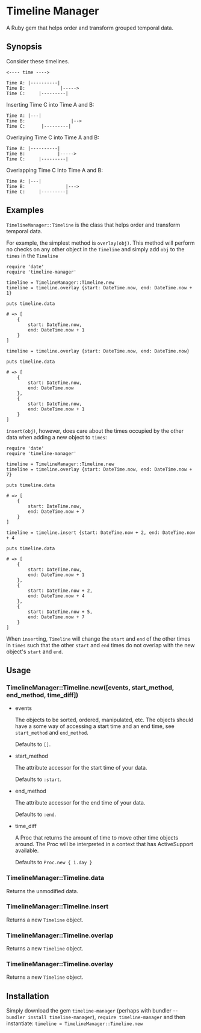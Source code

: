 # Timeline Manager

A Ruby gem that helps order and transform grouped temporal data.

## Synopsis

Consider these timelines.

```
<---- time ---->

Time A: |----------|
Time B:             |----->
Time C:     |---------|
```

Inserting Time C into Time A and B:

```
Time A: |---|
Time B:                 |-->
Time C:      |---------|
```

Overlaying Time C into Time A and B:
```
Time A: |----------|
Time B:            |----->
Time C:     |---------|
```

Overlapping Time C Into Time A and B:
```
Time A: |---|
Time B:               |--->
Time C:     |---------|
```

## Examples

`TimelineManager::Timeline` is the class that helps order and transform temporal data.

For example, the simplest method is `overlay(obj)`. This method will perform no checks on any other object in the `Timeline` and simply add `obj` to the `times` in the `Timeline`

```
require 'date'
require 'timeline-manager'

timeline = TimelineManager::Timeline.new
timeline = timeline.overlay {start: DateTime.now, end: DateTime.now + 1}

puts timeline.data

# => [
	{
		start: DateTime.now,
		end: DateTime.now + 1
	}
]

timeline = timeline.overlay {start: DateTime.now, end: DateTime.now}

puts timeline.data

# => [
	{
		start: DateTime.now,
		end: DateTime.now
	},
	{
		start: DateTime.now,
		end: DateTime.now + 1
	}
]
```

`insert(obj)`, however, does care about the times occupied by the other data when adding a new object to `times`:

```
require 'date'
require 'timeline-manager'

timeline = TimelineManager::Timeline.new
timeline = timeline.overlay {start: DateTime.now, end: DateTime.now + 7}

puts timeline.data

# => [
	{
		start: DateTime.now,
		end: DateTime.now + 7
	}
]

timeline = timeline.insert {start: DateTime.now + 2, end: DateTime.now + 4

puts timeline.data

# => [
	{
		start: DateTime.now,
		end: DateTime.now + 1
	},
	{
		start: DateTime.now + 2,
		end: DateTime.now + 4
	},
	{
		start: DateTime.now + 5,
		end: DateTime.now + 7
	}
]
```

When `insert`ing, `Timeline` will change the `start` and `end` of the other times in `times` such that the other `start` and `end` times do not overlap with the new object's `start` and `end`.

## Usage

### TimelineManager::Timeline.new([events, start_method, end_method, time_diff])

* events
	
	The objects to be sorted, ordered, manipulated, etc. The objects should have a some way of accessing a start time and an end time, see `start_method` and `end_method`.

	Defaults to `[]`.

* start_method

	The attribute accessor for the start time of your data. 

	Defaults to `:start`.

* end_method
	
	The attribute accessor for the end time of your data. 

	Defaults to `:end`.

* time_diff 

	A Proc that returns the amount of time to move other time objects around. The Proc will be interpreted in a context that has ActiveSupport available.

	Defaults to `Proc.new { 1.day }`

### TimelineManager::Timeline.data

Returns the unmodified data.

### TimelineManager::Timeline.insert

Returns a new `Timeline` object.

### TimelineManager::Timeline.overlap

Returns a new `Timeline` object.

### TimelineManager::Timeline.overlay

Returns a new `Timeline` object.

## Installation

Simply download the gem `timeline-manager` (perhaps with bundler -- `bundler install timeline-manager`), `require timeline-manager` and then instantiate: `timeline = TimelineManager::Timeline.new`
